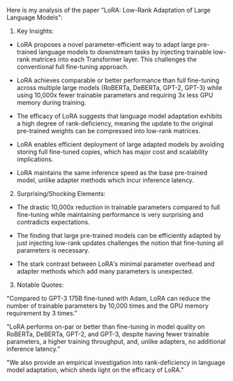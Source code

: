 Here is my analysis of the paper "LoRA: Low-Rank Adaptation of Large Language Models":

1. Key Insights:

- LoRA proposes a novel parameter-efficient way to adapt large pre-trained language models to downstream tasks by injecting trainable low-rank matrices into each Transformer layer. This challenges the conventional full fine-tuning approach.

- LoRA achieves comparable or better performance than full fine-tuning across multiple large models (RoBERTa, DeBERTa, GPT-2, GPT-3) while using 10,000x fewer trainable parameters and requiring 3x less GPU memory during training.

- The efficacy of LoRA suggests that language model adaptation exhibits a high degree of rank-deficiency, meaning the update to the original pre-trained weights can be compressed into low-rank matrices.

- LoRA enables efficient deployment of large adapted models by avoiding storing full fine-tuned copies, which has major cost and scalability implications.

- LoRA maintains the same inference speed as the base pre-trained model, unlike adapter methods which incur inference latency.

2. Surprising/Shocking Elements:

- The drastic 10,000x reduction in trainable parameters compared to full fine-tuning while maintaining performance is very surprising and contradicts expectations.

- The finding that large pre-trained models can be efficiently adapted by just injecting low-rank updates challenges the notion that fine-tuning all parameters is necessary.

- The stark contrast between LoRA's minimal parameter overhead and adapter methods which add many parameters is unexpected.

3. Notable Quotes:

"Compared to GPT-3 175B fine-tuned with Adam, LoRA can reduce the number of trainable parameters by 10,000 times and the GPU memory requirement by 3 times."

"LoRA performs on-par or better than fine-tuning in model quality on RoBERTa, DeBERTa, GPT-2, and GPT-3, despite having fewer trainable parameters, a higher training throughput, and, unlike adapters, no additional inference latency."

"We also provide an empirical investigation into rank-deficiency in language model adaptation, which sheds light on the efficacy of LoRA."